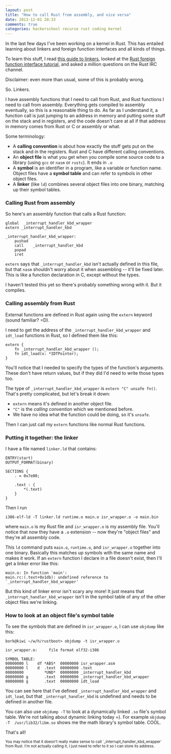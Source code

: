 ```yaml
---
layout: post
title: "How to call Rust from assembly, and vice versa"
date: 2013-12-01 20:33
comments: true
categories: hackerschool recurse rust coding kernel
---
```


In the last few days I've been working on a kernel in Rust. This has
entailed learning about linkers and foreign function interfaces and
all kinds of things.

To learn this stuff, I read
[this guide to linkers](http://www.lurklurk.org/linkers/linkers.html), looked
at the
[Rust foreign function interface tutorial](http://static.rust-lang.org/doc/master/tutorial-ffi.html),
and asked a million questions on the Rust IRC channel.

Disclaimer: even more than usual, some of this is probably wrong.

So. Linkers. 

I have assembly functions that I need to call from Rust, and Rust
functions I need to call from assembly. Everything gets compiled to
assembly eventually, so this is a reasonable thing to do. As far as I
understand it, a function call is just jumping to an address in memory
and putting some stuff on the stack and in registers, and the code
doesn't care at all if that address in memory comes from Rust or C or
assembly or what.

Some terminology:

* A **calling convention** is about how exactly the stuff gets put on
  the stack and in the registers. Rust and C have different calling
  conventions.
* An **object file** is what you get when you compile some source code
  to a library (using `gcc` or `nasm` or `rustc`). It ends in `.o`
* A **symbol** is an identifier in a program, like a variable or
  function name. Object files have a **symbol table** and can refer to
  symbols in other object files.
* A **linker** (like `ld`) combines several object files into one
  binary, matching up their symbol tables.

### Calling Rust from assembly

So here's an assembly function that calls a Rust function:

~~~
global  _interrupt_handler_kbd_wrapper
extern _interrupt_handler_kbd

_interrupt_handler_kbd_wrapper: 
    pushad
    call    _interrupt_handler_kbd
    popad
    iret
~~~

`extern` says that `_interrupt_handler_kbd` isn't actually defined in
this file, but that `nasm` shouldn't worry about it when assembling --
it'll be fixed later. This is like a function declaration in C, except
without the types.

I haven't tested this yet so there's probably something wrong with it.
But it compiles.

### Calling assembly from Rust

External functions are defined in Rust again using the `extern`
keyword (sound familiar? =D).

I need to get the address of the `_interrupt_handler_kbd_wrapper` and
`idt_load` functions in Rust, so I defined them like this:

~~~
extern {
    fn _interrupt_handler_kbd_wrapper ();
    fn idt_load(x: *IDTPointer);
}
~~~

You'll notice that I needed to specify the types of the function's
arguments. These don't have return values, but if they did I'd need to
write those types too.

The type of `_interrupt_handler_kbd_wrapper` is `extern "C" unsafe
fn()`. That's pretty complicated, but let's break it down:

* `extern` means it's defined in another object file.
* `"C"` is the *calling convention* which we mentioned before. 
* We have no idea what the function could be doing, so it's `unsafe`.

Then I can just call my `extern` functions like normal Rust functions.

### Putting it together: the linker

I have a file named `linker.ld` that contains:

~~~
ENTRY(start)
OUTPUT_FORMAT(binary)

SECTIONS {
    . = 0x7e00;

    .text : {
        *(.text)
    }
}
~~~

Then I run

`i386-elf-ld -T linker.ld runtime.o main.o isr_wrapper.o -o main.bin`

where `main.o` is my Rust file and `isr_wrapper.o` is my assembly
file. You'll notice that now they have a `.o` extension -- now they're
"object files" and they're all assembly code.

This `ld` command puts `main.o`, `runtime.o`, and `isr_wrapper.o`
together into one binary. Basically this matches up symbols with the
same name and makes it work. If an `extern` function I declare in a
file doesn't exist, then I'll get a linker error like this:

~~~
main.o: In function `main':
main.rc:(.text+0x1db): undefined reference to `_interrupt_handler_kbd_wrapper'
~~~

But this kind of linker error isn't scary any more! It just means that
`_interrupt_handler_kbd_wrapper` isn't in the symbol table of any of
the other object files we're linking.

### How to look at an object file's symbol table

To see the symbols that are defined in `isr_wrapper.o`, I can use
`objdump` like this:

~~~
bork@kiwi ~/w/h/rustboot> objdump -t isr_wrapper.o

isr_wrapper.o:     file format elf32-i386

SYMBOL TABLE:
00000000 l    df *ABS*  00000000 isr_wrapper.asm
00000000 l    d  .text  00000000 .text
00000000         *UND*  00000000 _interrupt_handler_kbd
00000000 g       .text  00000000 _interrupt_handler_kbd_wrapper
00000008 g       .text  00000000 idt_load
~~~

You can see here that I've defined `_interrupt_handler_kbd_wrapper`
and `idt_load`, but that `_interrupt_handler_kbd` is undefined and
needs to be defined in another file.

You can also use `objdump -T` to look at a dynamically linked `.so`
file's symbol table. We're not talking about dynamic linking today =).
For example `objdump -T  /usr/lib32/libm.so` shows me the math
library's symbol table. COOL.

That's all!

<small>
You may notice that it doesn't really make sense to call
`_interrupt_handler_kbd_wrapper` from Rust. I'm not actually calling
it, I just need to refer to it so I can store its address.
</small>
